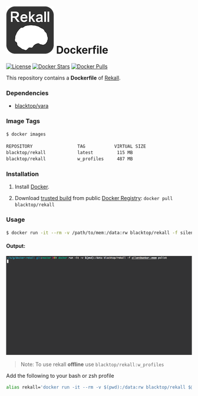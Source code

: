 ![rekall-logo](https://raw.githubusercontent.com/blacktop/docker-rekall/master/logo.png) Dockerfile
===================================================================================================

[![License](http://img.shields.io/:license-mit-blue.svg)](http://doge.mit-license.org) [![Docker Stars](https://img.shields.io/docker/stars/blacktop/rekall.svg)](https://hub.docker.com/r/blacktop/rekall/) [![Docker Pulls](https://img.shields.io/docker/pulls/blacktop/rekall.svg)](https://hub.docker.com/r/blacktop/rekall/)

This repository contains a **Dockerfile** of [Rekall](http://www.rekall-forensic.com/index.html).

### Dependencies

-	[blacktop/yara](https://registry.hub.docker.com/u/blacktop/yara/)

### Image Tags

```bash
$ docker images

REPOSITORY                 TAG           VIRTUAL SIZE
blacktop/rekall            latest         115 MB
blacktop/rekall            w_profiles     487 MB
```

### Installation

1.	Install [Docker](https://www.docker.io/).

2.	Download [trusted build](https://index.docker.io/u/blacktop/rekall/) from public [Docker Registry](https://index.docker.io/): `docker pull blacktop/rekall`

### Usage

```bash
$ docker run -it --rm -v /path/to/mem:/data:rw blacktop/rekall -f silentbanker.vmem pslist
```

#### Output:

![pslist-example](https://raw.githubusercontent.com/blacktop/docker-rekall/master/pslist_example.gif)

> Note: To use rekall **offline** use `blacktop/rekall:w_profiles`

Add the following to your bash or zsh profile

```bash
alias rekall='docker run -it --rm -v $(pwd):/data:rw blacktop/rekall $@'
```

